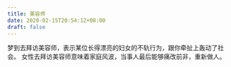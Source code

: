 ```yaml
---
title: 美容师
date: 2020-02-15T20:54:12+08:00
draft: false
---
```


梦到去拜访美容师，表示某位长得漂亮的妇女的不轨行为，跟你牵扯上轰动了社会。
女性去拜访美容师意味着家庭风波，当事人最后能够痛改前非，重新做人。
